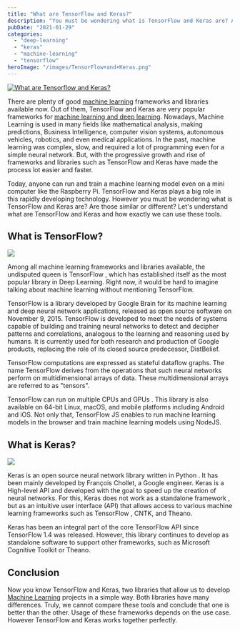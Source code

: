 ```yaml
---
title: "What are TensorFlow and Keras?"
description: "You must be wondering what is TensorFlow and Keras are? Are those similar or different? Let's understand what are TensorFlow and Keras and how exactly we can use these tools."
pubDate: "2021-01-29"
categories: 
  - "deep-learning"
  - "keras"
  - "machine-learning"
  - "tensorflow"
heroImage: "/images/TensorFlow+and+Keras.png"
---
```


[![What are Tensorflow and Keras?](/images/TensorFlow+and+Keras.png)](https://1.bp.blogspot.com/-HGJe35e6YLI/YBG5jOBtmrI/AAAAAAAAPXQ/T8Cs8A5_t7E2GzgUR0Ewkw46ZUejXUZgACLcBGAsYHQ/s1280/TensorFlow+and+Keras.png)

  

There are plenty of good [machine learning](https://www.buddhilive.com/2020/06/25/what-is-machine-learning-a-brief-introduction/) frameworks and libraries available now. Out of them, TensorFlow and Keras are very popular frameworks for [machine learning and deep learning](https://www.buddhilive.com/2020/06/24/what-is-the-difference-between-artificial-intelligence-machine-learning-and-deep-learning/). Nowadays, Machine Learning is used in many fields like mathematical analysis, making predictions, Business Intelligence, computer vision systems, autonomous vehicles, robotics, and even medical applications. In the past, machine learning was complex, slow, and required a lot of programming even for a simple neural network. But, with the progressive growth and rise of frameworks and libraries such as TensorFlow and Keras have made the process lot easier and faster.

Today, anyone can run and train a machine learning model even on a mini computer like the Raspberry Pi. TensorFlow and Keras plays a big role in this rapidly developing technology. However you must be wondering what is TensorFlow and Keras are? Are those similar or different? Let's understand what are TensorFlow and Keras and how exactly we can use these tools.

## What is TensorFlow?

[![](/images/tensorflow-logo.jpg)](https://1.bp.blogspot.com/-vVOY7uYR_uE/YBPzag1ZN3I/AAAAAAAAPXw/dlafQz1OfpwCTEoN8sUWrDhQCMMuNI0xACLcBGAsYHQ/s260/tensorflow-logo.jpg)

  

Among all machine learning frameworks and libraries available, the undisputed queen is TensorFlow , which has established itself as the most popular library in Deep Learning. Right now, it would be hard to imagine talking about machine learning without mentioning TensorFlow.

TensorFlow is a library developed by Google Brain for its machine learning and deep neural network applications, released as open source software on November 9, 2015. TensorFlow is developed to meet the needs of systems capable of building and training neural networks to detect and decipher patterns and correlations, analogous to the learning and reasoning used by humans. It is currently used for both research and production of Google products, replacing the role of its closed source predecessor, DistBelief.

TensorFlow computations are expressed as stateful dataflow graphs. The name TensorFlow derives from the operations that such neural networks perform on multidimensional arrays of data. These multidimensional arrays are referred to as "tensors".

TensorFlow can run on multiple CPUs and GPUs . This library is also available on 64-bit Linux, macOS, and mobile platforms including Android and iOS. Not only that, TensorFlow JS enables to run machine learning models in the browser and train machine learning models using NodeJS.

## What is Keras?

[![](/images/1200px-Keras_logo.svg.png)](https://1.bp.blogspot.com/--ziK8Qznt-k/YBPzt1G1EqI/AAAAAAAAPX4/3fCuo-QU4ywLhlVYBImkJfwNUFA3vPDigCLcBGAsYHQ/s1200/1200px-Keras_logo.svg.png)

  

Keras is an open source neural network library written in Python . It has been mainly developed by François Chollet, a Google engineer. Keras is a High-level API and developed with the goal to speed up the creation of neural networks. For this, Keras does not work as a standalone framework , but as an intuitive user interface (API) that allows access to various machine learning frameworks such as TensorFlow , CNTK, and Theano. 

Keras has been an integral part of the core TensorFlow API since TensorFlow 1.4 was released. However, this library continues to develop as standalone software to support other frameworks, such as Microsoft Cognitive Toolkit or Theano.

## Conclusion

Now you know TensorFlow and Keras, two libraries that allow us to develop [Machine Learning](https://www.buddhilive.com/2020/06/25/what-is-machine-learning-a-brief-introduction/) projects in a simple way. Both libraries have many differences. Truly, we cannot compare these tools and conclude that one is better than the other. Usage of these frameworks depends on the use case. However TensorFlow and Keras works together perfectly.
